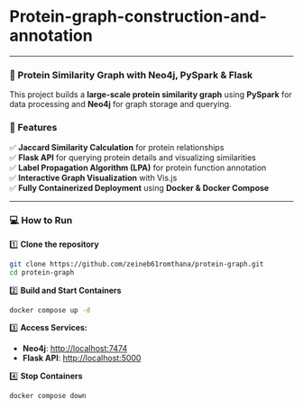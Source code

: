 # Protein-graph-construction-and-annotation  

---

### **📌 Protein Similarity Graph with Neo4j, PySpark & Flask**  

This project builds a **large-scale protein similarity graph** using **PySpark** for data processing and **Neo4j** for graph storage and querying.  

### **🚀 Features**  
✅ **Jaccard Similarity Calculation** for protein relationships  
✅ **Flask API** for querying protein details and visualizing similarities  
✅ **Label Propagation Algorithm (LPA)** for protein function annotation  
✅ **Interactive Graph Visualization** with Vis.js  
✅ **Fully Containerized Deployment** using **Docker & Docker Compose**  

---

### **💻 How to Run**  

1️⃣ **Clone the repository**  
```sh
git clone https://github.com/zeineb61romthana/protein-graph.git  
cd protein-graph  
```  

2️⃣ **Build and Start Containers**  
```sh
docker compose up -d  
```  

3️⃣ **Access Services:**  
- **Neo4j**: [http://localhost:7474](http://localhost:7474)  
- **Flask API**: [http://localhost:5000](http://localhost:5000)  

4️⃣ **Stop Containers**  
```sh
docker compose down  
```  

